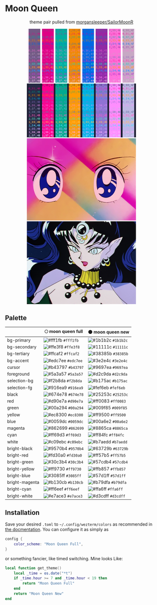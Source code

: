 # Moon Queen

<div align="center">
<p>theme pair pulled from <a href="https://github.com/morgansleeper/SailorMoonR">morgansleeper/SailorMoonR</a></p>
<img src="assets/bright-full.png" alt="moon queen full" width="360px">
<img src="assets/bright-new.png" alt="moon queen new" width="360px"><br>
<img src="assets/ep1-crop.png" alt="moon prism power makeup!!" width="360px">
<img src="assets/ep167-crop.png" alt="dead moon queen" width="360px">
</div>

## Palette

|                  | 🌕 moon queen full                                                        | 🌑 moon queen new                                                         |
| ---------------- | ------------------------------------------------------------------------- | ------------------------------------------------------------------------- |
| bg-primary       | ![#fff1fb](https://via.placeholder.com/15/fff1fb/000000?text=+) `#fff1fb` | ![#1b1b2c](https://via.placeholder.com/15/1b1b2c/000000?text=+) `#1b1b2c` |
| bg-secondary     | ![#ffe3f8](https://via.placeholder.com/15/ffe3f8/000000?text=+) `#ffe3f8` | ![#11111c](https://via.placeholder.com/15/11111c/000000?text=+) `#11111c` |
| bg-tertiary      | ![#ffcaf2](https://via.placeholder.com/15/ffcaf2/000000?text=+) `#ffcaf2` | ![#38385b](https://via.placeholder.com/15/38385b/000000?text=+) `#38385b` |
| bg-accent        | ![#edc7ee](https://via.placeholder.com/15/edc7ee/000000?text=+) `#edc7ee` | ![#3e2e4c](https://via.placeholder.com/15/3e2e4c/000000?text=+) `#3e2e4c` |
| cursor           | ![#b43797](https://via.placeholder.com/15/b43797/000000?text=+) `#b43797` | ![#9697ea](https://via.placeholder.com/15/9697ea/000000?text=+) `#9697ea` |
| foreground       | ![#5a3a57](https://via.placeholder.com/15/5a3a57/000000?text=+) `#5a3a57` | ![#d2c9da](https://via.placeholder.com/15/d2c9da/000000?text=+) `#d2c9da` |
| selection-bg     | ![#f2b8da](https://via.placeholder.com/15/f2b8da/000000?text=+) `#f2b8da` | ![#b175ac](https://via.placeholder.com/15/b175ac/000000?text=+) `#b175ac` |
| selection-fg     | ![#916ea9](https://via.placeholder.com/15/916ea9/000000?text=+) `#916ea9` | ![#fef6eb](https://via.placeholder.com/15/fef6eb/000000?text=+) `#fef6eb` |
| black            | ![#674e78](https://via.placeholder.com/15/674e78/000000?text=+) `#674e78` | ![#25253c](https://via.placeholder.com/15/25253c/000000?text=+) `#25253c` |
| red              | ![#d90e7a](https://via.placeholder.com/15/d90e7a/000000?text=+) `#d90e7a` | ![#ff0083](https://via.placeholder.com/15/ff0083/000000?text=+) `#ff0083` |
| green            | ![#00a294](https://via.placeholder.com/15/00a294/000000?text=+) `#00a294` | ![#009f85](https://via.placeholder.com/15/009f85/000000?text=+) `#009f85` |
| yellow           | ![#ec8300](https://via.placeholder.com/15/ec8300/000000?text=+) `#ec8300` | ![#ff9500](https://via.placeholder.com/15/ff9500/000000?text=+) `#ff9500` |
| blue             | ![#0059dc](https://via.placeholder.com/15/0059dc/000000?text=+) `#0059dc` | ![#00a6e2](https://via.placeholder.com/15/00a6e2/000000?text=+) `#00a6e2` |
| magenta          | ![#862699](https://via.placeholder.com/15/862699/000000?text=+) `#862699` | ![#8865ca](https://via.placeholder.com/15/8865ca/000000?text=+) `#8865ca` |
| cyan             | ![#ff69d3](https://via.placeholder.com/15/ff69d3/000000?text=+) `#ff69d3` | ![#ff84fc](https://via.placeholder.com/15/ff84fc/000000?text=+) `#ff84fc` |
| white            | ![#c09ebc](https://via.placeholder.com/15/c09ebc/000000?text=+) `#c09ebc` | ![#b7aedd](https://via.placeholder.com/15/b7aedd/000000?text=+) `#b7aedd` |
| bright-black     | ![#9570b4](https://via.placeholder.com/15/9570b4/000000?text=+) `#9570b4` | ![#63729b](https://via.placeholder.com/15/63729b/000000?text=+) `#63729b` |
| bright-red       | ![#fd30a0](https://via.placeholder.com/15/fd30a0/000000?text=+) `#fd30a0` | ![#ff57b5](https://via.placeholder.com/15/ff57b5/000000?text=+) `#ff57b5` |
| bright-green     | ![#30c3b4](https://via.placeholder.com/15/30c3b4/000000?text=+) `#30c3b4` | ![#57cdb4](https://via.placeholder.com/15/57cdb4/000000?text=+) `#57cdb4` |
| bright-yellow    | ![#ff9730](https://via.placeholder.com/15/ff9730/000000?text=+) `#ff9730` | ![#ffb857](https://via.placeholder.com/15/ffb857/000000?text=+) `#ffb857` |
| bright-blue      | ![#3085ff](https://via.placeholder.com/15/3085ff/000000?text=+) `#3085ff` | ![#57d1ff](https://via.placeholder.com/15/57d1ff/000000?text=+) `#57d1ff` |
| bright-magenta   | ![#b130cb](https://via.placeholder.com/15/b130cb/000000?text=+) `#b130cb` | ![#b79dfa](https://via.placeholder.com/15/b79dfa/000000?text=+) `#b79dfa` |
| bright-cyan      | ![#ff6eef](https://via.placeholder.com/15/ff6eef/000000?text=+) `#ff6eef` | ![#ffa6ff](https://via.placeholder.com/15/ffa6ff/000000?text=+) `#ffa6ff` |
| bright-white     | ![#e7ace3](https://via.placeholder.com/15/e7ace3/000000?text=+) `#e7ace3` | ![#d3cdff](https://via.placeholder.com/15/d3cdff/000000?text=+) `#d3cdff` |

## Installation

Save your desired `.toml` to `~/.config/wezterm/colors` as recommended in [the
docmentation](https://wezfurlong.org/wezterm/config/appearance.html#defining-a-color-scheme-in-a-separate-file).
You can configure it as simply as

```lua
config {
    color_scheme: "Moon Queen Full",
}
```
or something fancier, like timed switching. Mine looks Like:

```lua
local function get_theme()
    local _time = os.date("*t")
    if _time.hour >= 7 and _time.hour < 19 then
        return "Moon Queen Full"
    end
    return "Moon Queen New"
end
```
